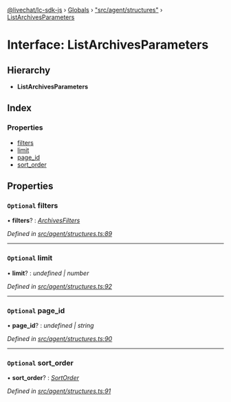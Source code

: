 [@livechat/lc-sdk-js](../README.md) › [Globals](../globals.md) › ["src/agent/structures"](../modules/_src_agent_structures_.md) › [ListArchivesParameters](_src_agent_structures_.listarchivesparameters.md)

# Interface: ListArchivesParameters

## Hierarchy

* **ListArchivesParameters**

## Index

### Properties

* [filters](_src_agent_structures_.listarchivesparameters.md#optional-filters)
* [limit](_src_agent_structures_.listarchivesparameters.md#optional-limit)
* [page_id](_src_agent_structures_.listarchivesparameters.md#optional-page_id)
* [sort_order](_src_agent_structures_.listarchivesparameters.md#optional-sort_order)

## Properties

### `Optional` filters

• **filters**? : *[ArchivesFilters](_src_agent_structures_.archivesfilters.md)*

*Defined in [src/agent/structures.ts:89](https://github.com/livechat/lc-sdk-js/blob/9364105/src/agent/structures.ts#L89)*

___

### `Optional` limit

• **limit**? : *undefined | number*

*Defined in [src/agent/structures.ts:92](https://github.com/livechat/lc-sdk-js/blob/9364105/src/agent/structures.ts#L92)*

___

### `Optional` page_id

• **page_id**? : *undefined | string*

*Defined in [src/agent/structures.ts:90](https://github.com/livechat/lc-sdk-js/blob/9364105/src/agent/structures.ts#L90)*

___

### `Optional` sort_order

• **sort_order**? : *[SortOrder](../enums/_src_objects_index_.sortorder.md)*

*Defined in [src/agent/structures.ts:91](https://github.com/livechat/lc-sdk-js/blob/9364105/src/agent/structures.ts#L91)*
